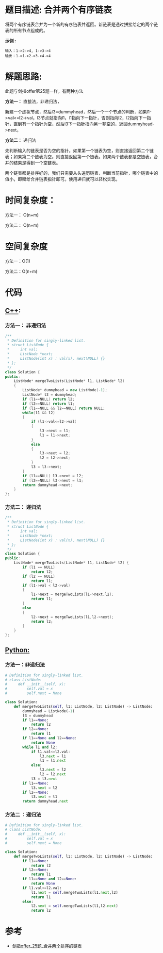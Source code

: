 # 题目描述:  合并两个有序链表

将两个有序链表合并为一个新的有序链表并返回。新链表是通过拼接给定的两个链表的所有节点组成的。 

**示例 :**
```
输入：1->2->4, 1->3->4
输出：1->1->2->3->4->4
```
# 解题思路:
此题与剑指offer第25题一样，有两种方法

**方法一：** 直接法，非递归法，

新建一个虚拟节点，然后l3=dummyhead，然后一个一个节点的判断，如果l1->val<=l2->val，l3节点就指向l1，l1指向下一指针，否则指向l2，l2指向下一指针，直到有一个指针为空，然后l3下一指针指向另一非空的，返回dummyhead->next。

**方法二：** 递归法

先判断输入的链表是否为空的指针。如果第一个链表为空，则直接返回第二个链表；如果第二个链表为空，则直接返回第一个链表。如果两个链表都是空链表，合并的结果是得到一个空链表。

两个链表都是排序好的，我们只需要从头遍历链表，判断当前指针，哪个链表中的值小，即赋给合并链表指针即可。使用递归就可以轻松实现。
# 时间复杂度：
  方法一： O(n+m)
  
  方法二： O(n+m)
  
# 空间复杂度
  方法一：O(1)
  
  方法二：O(n+m)
  
# 代码

## [C++](./Merge-Two-Sorted-Lists.cpp):

###  方法一： 非递归法
```c++
/**
 * Definition for singly-linked list.
 * struct ListNode {
 *     int val;
 *     ListNode *next;
 *     ListNode(int x) : val(x), next(NULL) {}
 * };
 */
class Solution {
public:
    ListNode* mergeTwoLists(ListNode* l1, ListNode* l2) 
    {
        ListNode* dummyhead = new ListNode(-1);
        ListNode* l3 = dummyhead;
        if (l1==NULL) return l2;
        if (l2==NULL) return l1;
        if (l1==NULL && l2==NULL) return NULL;
        while(l1 && l2)
        {
            if (l1->val<=l2->val)
            {
                l3->next = l1;
                l1 = l1->next;
            }
            else
            {
                l3->next = l2;
                l2 = l2->next;
            }
            l3 = l3->next;
        }
        if (l1==NULL) l3->next = l2;
        if (l2==NULL) l3->next = l1;
        return dummyhead->next;
    }
};
```

###  方法二： 递归法
```c++
/**
 * Definition for singly-linked list.
 * struct ListNode {
 *     int val;
 *     ListNode *next;
 *     ListNode(int x) : val(x), next(NULL) {}
 * };
 */
class Solution {
public:
    ListNode* mergeTwoLists(ListNode* l1, ListNode* l2) {
        if (l1 == NULL)
            return l2;
        if (l2 == NULL)
            return l1;
        if (l1->val < l2->val)
        {
            l1->next = mergeTwoLists(l1->next,l2);
            return l1;
        }
        else
        {
            l2->next = mergeTwoLists(l1,l2->next);
            return l2;
        }
    }
};
```

## [Python:](https://github.com/bryceustc/LeetCode_Note/blob/master/python/Merge-Two-Sorted-Lists/Merge-Two-Sorted-Lists.py)
###  方法一：非递归法
```python
# Definition for singly-linked list.
# class ListNode:
#     def __init__(self, x):
#         self.val = x
#         self.next = None

class Solution:
    def mergeTwoLists(self, l1: ListNode, l2: ListNode) -> ListNode:
        dummyhead = ListNode(-1)
        l3 = dummyhead
        if l1==None:
            return l2
        if l2==None:
            return l1
        if l1==None and l2==None:
            return None
        while l1 and l2:
            if l1.val<=l2.val:
                l3.next = l1
                l1 = l1.next
            else:
                l3.next = l2
                l2 = l2.next
            l3 = l3.next
        if l1==None:
            l3.next = l2
        if l2==None:
            l3.next = l1
        return dummyhead.next
```
### 方法二 ：递归法
```python
# Definition for singly-linked list.
# class ListNode:
#     def __init__(self, x):
#         self.val = x
#         self.next = None

class Solution:
    def mergeTwoLists(self, l1: ListNode, l2: ListNode) -> ListNode:
        if l1==None:
            return l2
        if l2==None:
            return l1
        if l1==None and l2==None:
            return None
        if l1.val<=l2.val:
            l1.next = self.mergeTwoLists(l1.next,l2)
            return l1
        else:
            l2.next = self.mergeTwoLists(l1,l2.next)
            return l2
```

# 参考

  -  [剑指offer_25题_合并两个排序的链表](https://github.com/bryceustc/CodingInterviews/blob/master/MergeSortedLists/README.md)
